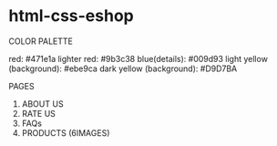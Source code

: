 # html-css-eshop

COLOR PALETTE

red: #471e1a
lighter red: #9b3c38
blue(details): #009d93
light yellow (background): #ebe9ca
dark yellow (background): #D9D7BA

PAGES 
1. ABOUT US
2. RATE US
3. FAQs 
4. PRODUCTS (6IMAGES)

